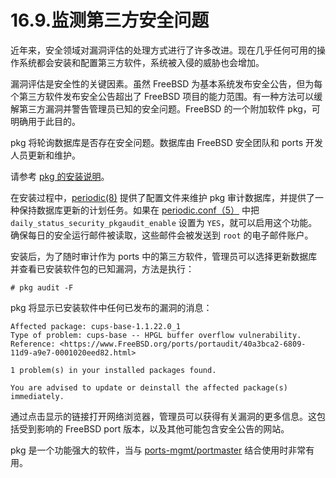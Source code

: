 # 16.9.监测第三方安全问题

近年来，安全领域对漏洞评估的处理方式进行了许多改进。现在几乎任何可用的操作系统都会安装和配置第三方软件，系统被入侵的威胁也会增加。

漏洞评估是安全性的关键因素。虽然 FreeBSD 为基本系统发布安全公告，但为每个第三方软件发布安全公告超出了 FreeBSD 项目的能力范围。有一种方法可以缓解第三方漏洞并警告管理员已知的安全问题。FreeBSD 的一个附加软件 pkg，可明确用于此目的。

pkg 将轮询数据库是否存在安全问题。数据库由 FreeBSD 安全团队和 ports 开发人员更新和维护。

请参考 [pkg 的安装说明](https://docs.freebsd.org/en/books/handbook/ports/index.html#pkgng-intro)。

在安装过程中，[periodic(8)](https://www.freebsd.org/cgi/man.cgi?query=periodic&sektion=8&format=html) 提供了配置文件来维护 pkg 审计数据库，并提供了一种保持数据库更新的计划任务。如果在 [periodic.conf（5）](https://www.freebsd.org/cgi/man.cgi?query=periodic.conf&sektion=5&format=html) 中把 `daily_status_security_pkgaudit_enable` 设置为 `YES`，就可以启用这个功能。确保每日的安全运行邮件被读取，这些邮件会被发送到 `root` 的电子邮件账户。

安装后，为了随时审计作为 ports 中的第三方软件，管理员可以选择更新数据库并查看已安装软件包的已知漏洞，方法是执行：

```
# pkg audit -F
```

pkg 将显示已安装软件中任何已发布的漏洞的消息：

```
Affected package: cups-base-1.1.22.0_1
Type of problem: cups-base -- HPGL buffer overflow vulnerability.
Reference: <https://www.FreeBSD.org/ports/portaudit/40a3bca2-6809-11d9-a9e7-0001020eed82.html>

1 problem(s) in your installed packages found.

You are advised to update or deinstall the affected package(s) immediately.
```

通过点击显示的链接打开网络浏览器，管理员可以获得有关漏洞的更多信息。这包括受到影响的 FreeBSD port 版本，以及其他可能包含安全公告的网站。

pkg 是一个功能强大的软件，当与 [ports-mgmt/portmaster](https://cgit.freebsd.org/ports/tree/ports-mgmt/portmaster/pkg-descr) 结合使用时非常有用。